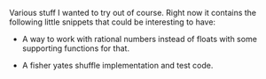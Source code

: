 Various stuff I wanted to try out of course.  Right now it contains
the following little snippets that could be interesting to have:

* A way to work with rational numbers instead of floats with some
  supporting functions for that.

* A fisher yates shuffle implementation and test code.
